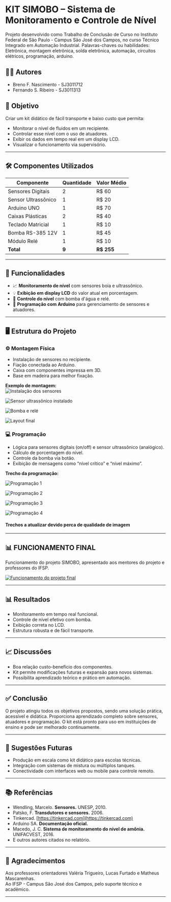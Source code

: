 # KIT SIMOBO – Sistema de Monitoramento e Controle de Nível

Projeto desenvolvido como Trabalho de Conclusão de Curso no Instituto Federal de São Paulo - Campus São José dos Campos, no curso Técnico Integrado em Automação Industrial.
Palavras-chaves ou habilidades: Eletrônica, montagem eletrônica, solda eletrônica, automação, circuitos elétricos, programação, arduino.

## 👨‍🔧 Autores

- Breno F. Nascimento - SJ3011712  
- Fernando S. Ribeiro - SJ3011313

## 🎯 Objetivo

Criar um kit didático de fácil transporte e baixo custo que permita:
- Monitorar o nível de fluidos em um recipiente.
- Controlar esse nível com o uso de atuadores.
- Exibir os dados em tempo real em um display LCD.
- Visualizar o funcionamento via supervisório.

---

## 🛠️ Componentes Utilizados

| Componente           | Quantidade | Valor Médio |
|----------------------|------------|-------------|
| Sensores Digitais    | 2          | R$ 60       |
| Sensor Ultrassônico  | 1          | R$ 20       |
| Arduino UNO          | 1          | R$ 70       |
| Caixas Plásticas     | 2          | R$ 40       |
| Teclado Matricial    | 1          | R$ 10       |
| Bomba RS-385 12V     | 1          | R$ 45       |
| Módulo Relé          | 1          | R$ 10       |
| **Total**            | **9**      | **R$ 255**  |

---

## 🧪 Funcionalidades

- 📈 **Monitoramento de nível** com sensores boia e ultrassônico.
- 💡 **Exibição em display LCD** do valor atual em porcentagem.
- 🔄 **Controle do nível** com bomba d'água e relé.
- 🧠 **Programação com Arduino** para gerenciamento de sensores e atuadores.

---

## 🖥️ Estrutura do Projeto

### ⚙️ Montagem Física
- Instalação de sensores no recipiente.
- Fiação conectada ao Arduino.
- Caixa com componentes impressa em 3D.
- Base em madeira para melhor fixação.

**Exemplo de montagem:**  
![Instalação dos sensores](https://github.com/fernandosantos09/simobo/blob/main/PJI/Relat%C3%B3rio/sensores.png)  

![Sensor ultrassônico instalado](https://github.com/fernandosantos09/simobo/blob/main/PJI/Relat%C3%B3rio/sensor_ultrassonico.png)  

![Bomba e relé](https://github.com/fernandosantos09/simobo/blob/main/PJI/Relat%C3%B3rio/bomba_rele.png)

![Layout final](https://github.com/fernandosantos09/simobo/blob/main/PJI/Relat%C3%B3rio/layout_final.png)

### 💻 Programação

- Lógica para sensores digitais (on/off) e sensor ultrassônico (analógico).
- Cálculo de porcentagem do nível.
- Controle da bomba via botão.
- Exibição de mensagens como “nível crítico” e “nível máximo”.

**Trecho da programação:**  

![Programação 1](https://github.com/fernandosantos09/simobo/blob/main/PJI/Relat%C3%B3rio/programacao1.png) 

![Programação 2](https://github.com/fernandosantos09/simobo/blob/main/PJI/Relat%C3%B3rio/programacao2.png)

![Programação 3](https://github.com/fernandosantos09/simobo/blob/main/PJI/Relat%C3%B3rio/programacao3.png)

![Programação 4](https://github.com/fernandosantos09/simobo/blob/main/PJI/Relat%C3%B3rio/programacao4.png)

#### Trechos a atualizar devido perca de qualidade de imagem
---

## 📊 FUNCIONAMENTO FINAL

Funcionamento do projeto SIMOBO, apresentado aos mentores do projeto e professores do IFSP.

[![Funcionamento do projeto final](https://img.youtube.com/vi/j3TJoVdQFzE/0.jpg)](https://youtu.be/j3TJoVdQFzE)

---
## 📊 Resultados

- Monitoramento em tempo real funcional.
- Controle de nível efetivo com bomba.
- Exibição correta no LCD.
- Estrutura robusta e de fácil transporte.

---

## 📈 Discussões

- Boa relação custo-benefício dos componentes.
- Kit permite modificações futuras e expansão para novos sistemas.
- Possibilita aprendizado teórico e prático em automação.

---

## ✅ Conclusão

O projeto atingiu todos os objetivos propostos, sendo uma solução prática, acessível e didática. Proporciona aprendizado completo sobre sensores, atuadores e programação. O kit está pronto para uso em instituições de ensino e pode ser melhorado continuamente.

---

## 🚀 Sugestões Futuras

- Produção em escala como kit didático para escolas técnicas.
- Integração com sistemas de mistura ou múltiplos tanques.
- Conectividade com interfaces web ou mobile para controle remoto.

---

## 📚 Referências

- Wendling, Marcelo. **Sensores.** UNESP, 2010.
- Patsko, F. **Transdutores e sensores.** 2006.
- Tinkercad. [https://tinkercad.com](https://tinkercad.com)
- Arduino SA. **Documentação oficial.**
- Macedo, J. C. **Sistema de monitoramento do nível de amônia.** UNIFACVEST, 2016.
- E outros autores citados no relatório.

---

## 🏫 Agradecimentos

Aos professores orientadores Valéria Trigueiro, Lucas Furtado e Matheus Mascarenhas.  
Ao IFSP - Campus São José dos Campos, pelo suporte técnico e acadêmico.

---


